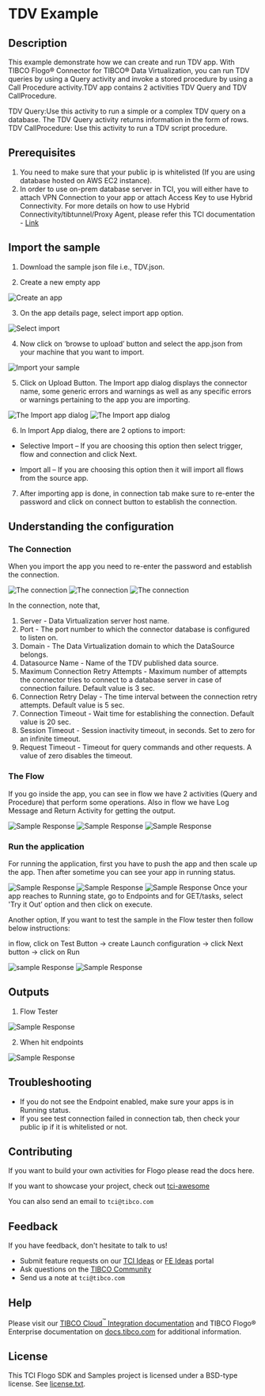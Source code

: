 # TDV Example


## Description

This example demonstrate how we can create and run TDV app. With TIBCO Flogo® Connector for TIBCO® Data Virtualization, you can run TDV queries by using a Query activity and invoke a stored procedure by using a Call Procedure activity.TDV app contains 2 activities TDV Query and TDV CallProcedure.

TDV Query:Use this activity to run a simple or a complex TDV query on a database. The TDV Query activity returns information in the form of rows.
TDV CallProcedure: Use this activity to run a TDV script procedure.

## Prerequisites

1. You need to make sure that your public ip is whitelisted (If you are using database hosted on AWS EC2 instance).
2. In order to use on-prem database server in TCI, you will either have to attach VPN Connection to your app or attach Access Key to use Hybrid Connectivity.
   For more details on how to use Hybrid Connectivity/tibtunnel/Proxy Agent, please refer this TCI documentation - [Link](https://integration.cloud.tibco.com/docs/#tci/using/hybrid-agent/installing-configuring-running-agent.html%3FTocPath%3DUsing%2520TIBCO%2520Cloud%25E2%2584%25A2%2520Integration%7CUsing%2520the%2520TIBCO%2520Cloud%25E2%2584%25A2%2520Integration%2520-%2520Hybrid%2520Agent%7C_____4)

## Import the sample

1. Download the sample json file i.e., TDV.json.

2. Create a new empty app

![Create an app](../../../import-screenshots/tdv_screenshots/1.png)

3. On the app details page, select import app option.

![Select import](../../../import-screenshots/tdv_screenshots/2.png)

4. Now click on ‘browse to upload’ button and select the app.json from your machine that you want to import.

![Import your sample](../../../import-screenshots/tdv_screenshots/3.png)

5. Click on Upload Button. The Import app dialog displays the connector name, some generic errors and warnings as well as any specific errors or warnings pertaining to the app you are importing.

![The Import app dialog](../../../import-screenshots/tdv_screenshots/3-.png)
![The Import app dialog](../../../import-screenshots/tdv_screenshots/4.png)

6. In Import App dialog, there are 2 options to import:

* Selective Import – If you are choosing this option then select trigger, flow and connection and click Next.

* Import all – If you are choosing this option then it will import all flows from the source app.

7. After importing app is done, in connection tab make sure to re-enter the password and click on connect button to establish the connection.

## Understanding the configuration

### The Connection

When you import the app you need to re-enter the password and establish the connection.

![The connection](../../../import-screenshots/tdv_screenshots/5.png)
![The connection](../../../import-screenshots/tdv_screenshots/6.png)
![The connection](../../../import-screenshots/tdv_screenshots/7.png)

In the connection, note that,
1. Server - Data Virtualization server host name.
2. Port - The port number to which the connector database is configured to listen on.
3. Domain - The Data Virtualization domain to which the DataSource belongs.
4. Datasource Name - Name of the TDV published data source.
5. Maximum Connection Retry Attempts - Maximum number of attempts the connector tries to connect to a database server in case of connection failure. Default value is 3 sec.
6. Connection Retry Delay - The time interval between the connection retry attempts. Default value is 5 sec.
7. Connection Timeout - Wait time for establishing the connection. Default value is 20 sec.
8. Session Timeout - Session inactivity timeout, in seconds. Set to zero for an infinite timeout.
9. Request Timeout - Timeout for query commands and other requests. A value of zero disables the timeout.

### The Flow

If you go inside the app, you can see in flow we have 2 activities (Query and Procedure) that perform some operations.
Also in flow we have Log Message and Return Activity for getting the output.

![Sample Response](../../../import-screenshots/tdv_screenshots/8.png)
![Sample Response](../../../import-screenshots/tdv_screenshots/8-.png)
![Sample Response](../../../import-screenshots/tdv_screenshots/8--.png)

### Run the application
For running the application, first you have to push the app and then scale up the app.
Then after sometime you can see your app in running status.

![Sample Response](../../../import-screenshots/tdv_screenshots/9.png)
![Sample Response](../../../import-screenshots/tdv_screenshots/10.png)
![Sample Response](../../../import-screenshots/tdv_screenshots/11.png)
Once your app reaches to Running state, go to Endpoints and for GET/tasks, select 'Try it Out’ option and then click on execute.

Another option, If you want to test the sample in the Flow tester then follow below instructions:
 
in flow, click on Test Button -> create Launch configuration -> click Next button -> click on Run

![sample Response](../../../import-screenshots/tdv_screenshots/12.png)
![Sample Response](../../../import-screenshots/tdv_screenshots/13.png)

## Outputs

1. Flow Tester

![Sample Response](../../../import-screenshots/tdv_screenshots/14.png)

2. When hit endpoints

![Sample Response](../../../import-screenshots/tdv_screenshots/15.png)


## Troubleshooting

* If you do not see the Endpoint enabled, make sure your apps is in Running status.
* If you see test connection failed in connection tab, then check your public ip if it is whitelisted or not.

## Contributing
If you want to build your own activities for Flogo please read the docs here.

If you want to showcase your project, check out [tci-awesome](https://github.com/TIBCOSoftware/tci-awesome)

You can also send an email to `tci@tibco.com`

## Feedback
If you have feedback, don't hesitate to talk to us!

* Submit feature requests on our [TCI Ideas](https://ideas.tibco.com/?project=TCI) or [FE Ideas](https://ideas.tibco.com/?project=FE) portal
* Ask questions on the [TIBCO Community](https://community.tibco.com/answers/product/344006)
* Send us a note at `tci@tibco.com`

## Help
Please visit our [TIBCO Cloud<sup>&trade;</sup> Integration documentation](https://integration.cloud.tibco.com/docs/) and TIBCO Flogo® Enterprise documentation on [docs.tibco.com](https://docs.tibco.com/) for additional information.

## License
This TCI Flogo SDK and Samples project is licensed under a BSD-type license. See [license.txt](license.txt).

